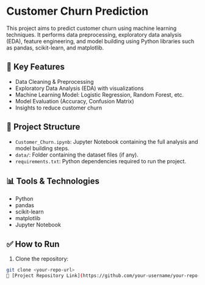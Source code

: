 # Customer Churn Prediction

This project aims to predict customer churn using machine learning techniques. It performs data preprocessing, exploratory data analysis (EDA), 
feature engineering, and model building using Python libraries such as pandas, scikit-learn, and matplotlib.

## 🚀 Key Features
- Data Cleaning & Preprocessing
- Exploratory Data Analysis (EDA) with visualizations
- Machine Learning Model: Logistic Regression, Random Forest, etc.
- Model Evaluation (Accuracy, Confusion Matrix)
- Insights to reduce customer churn

## 📁 Project Structure
- `Customer_Churn.ipynb`: Jupyter Notebook containing the full analysis and model building steps.
- `data/`: Folder containing the dataset files (if any).
- `requirements.txt`: Python dependencies required to run the project.

## 📊 Tools & Technologies
- Python
- pandas
- scikit-learn
- matplotlib
- Jupyter Notebook

## ✅ How to Run
1. Clone the repository:
```bash
git clone <your-repo-url>
🔗 [Project Repository Link](https://github.com/your-username/your-repo-name)
